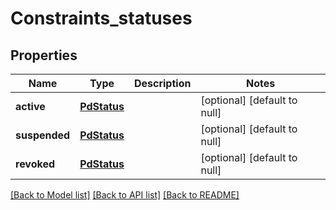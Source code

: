 # Constraints_statuses

## Properties

| Name          | Type                        | Description | Notes                        |
| ------------- | --------------------------- | ----------- | ---------------------------- |
| **active**    | [**PdStatus**](PdStatus.md) |             | [optional] [default to null] |
| **suspended** | [**PdStatus**](PdStatus.md) |             | [optional] [default to null] |
| **revoked**   | [**PdStatus**](PdStatus.md) |             | [optional] [default to null] |

[[Back to Model list]](../README.md#documentation-for-models) [[Back to API list]](../README.md#documentation-for-api-endpoints) [[Back to README]](../README.md)
